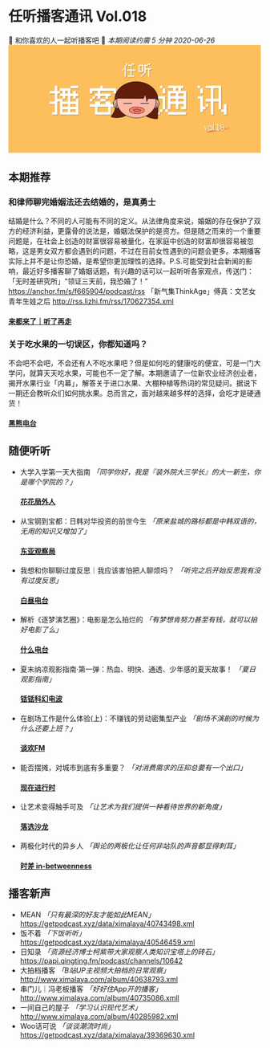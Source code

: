 # 任听播客通讯 Vol.018
💓 和你喜欢的人一起听播客吧 💓
_本期阅读约需 5 分钟_
_2020-06-26_
![](./img/vol_018_small.png)


## 本期推荐

### 和律师聊完婚姻法还去结婚的，是真勇士
结婚是什么？不同的人可能有不同的定义。从法律角度来说，婚姻的存在保护了双方的经济利益，更露骨的说法是，婚姻法保护的是资方。但是随之而来的一个重要问题是，在社会上创造的财富很容易被量化，在家庭中创造的财富却很容易被忽略，这是男女双方都会遇到的问题，不过在目前女性遇到的问题会更多。本期播客实际上并不是让你恐婚，是希望你更加理性的选择。P.S.可能受到社会新闻的影响，最近好多播客聊了婚姻话题，有兴趣的话可以一起听听各家观点，传送门：
「无时差研究所」“领证三天前，我恐婚了！” https://anchor.fm/s/f665904/podcast/rss
「新气集ThinkAge」傅真：文艺女青年生娃之后 http://rss.lizhi.fm/rss/170627354.xml
#### [来都来了｜听了再走](https://anchor.fm/s/f665904/podcast/rss)

### 关于吃水果的一切误区，你都知道吗？
不会吧不会吧，不会还有人不吃水果吧？但是如何吃的健康吃的便宜，可是一门大学问，就算天天吃水果，可能也不一定了解。本期邀请了一位新农业经济创业者，揭开水果行业「内幕」，解答关于进口水果、大棚种植等热词的常见疑问。据说下一期还会教听众们如何挑水果。总而言之，面对越来越多样的选择，会吃才是硬通货！
#### [黑熊电台](http://www.ximalaya.com/album/19253928.xml)


## 随便听听

* 大学入学第一天大指南 _「同学你好，我是『装外院大三学长』的大一新生，你是哪个学院的？」_
  #### [花花局外人](http://rss.lizhi.fm/rss/27718104.xml)
* 从宝钢到宝都：日韩对华投资的前世今生 _「原来盐城的路标都是中韩双语的，无用的知识又增加了」_
  #### [东亚观察局](https://justpodmedia.com/rss/eye-on-east-asia.xml)
* 我想和你聊聊过度反思｜我应该害怕把人聊烦吗？  _「听完之后开始反思我有没有过度反思」_
  #### [白昼电台](https://rss.pcast.me/day)
* 解析《逐梦演艺圈》：电影是怎么拍烂的 _「有梦想肯努力甚至有钱，就可以拍好电影了么」_
  #### [什么电台](http://www.ximalaya.com/album/3892633.xml)
* 夏末纳凉观影指南·第一弹：热血、明快、通透、少年感的夏天故事！ _「夏日观影指南」_
  #### [铥铥科幻电波](https://getpodcast.xyz/data/ximalaya/39438090.xml)
* 在剧场工作是什么体验(上)：不赚钱的劳动密集型产业 _「剧场不演剧的时候为什么还要上班？」_
  #### [谈欢FM](https://getpodcast.xyz/data/ximalaya/35128022.xml)
* 能否摆摊，对城市到底有多重要？ _「对消费需求的压抑总要有一个出口」_
  #### [现在进行时](http://www.ximalaya.com/album/40159997.xml)
* 让艺术变得触手可及 _「让艺术为我们提供一种看待世界的新角度」_
  #### [落选沙龙](https://justpodmedia.com/rss/Salon-des-Refuses.xml)
* 两极化时代的异乡人 _「舆论的两极化让任何非站队的声音都显得刺耳」_
  #### [时差 in-betweenness](https://feeds.buzzsprout.com/1171871.rss)


## 播客新声

* MEAN  _「只有最深的好友才能如此MEAN」_
  https://getpodcast.xyz/data/ximalaya/40743498.xml
* 饭不着  _「下饭听听」_
  https://getpodcast.xyz/data/ximalaya/40546459.xml
* 日知录 _「资源经济博士柯紫带大家观察人类知识宝塔上的砖石」_
  https://papi.qingting.fm/podcast/channels/10642
* 大拍档播客  _「B站UP主视频大拍档的日常观察」_
  http://www.ximalaya.com/album/40638793.xml
* 串门儿｜冯老板播客 _「好好住App开的播客」_
  http://www.ximalaya.com/album/40735086.xmll
* 一间自己的屋子 _「学习认识现代艺术」_
  http://www.ximalaya.com/album/40285982.xml
* Woo话可说 _「谈谈潮流时尚」_
  https://getpodcast.xyz/data/ximalaya/39369630.xml
